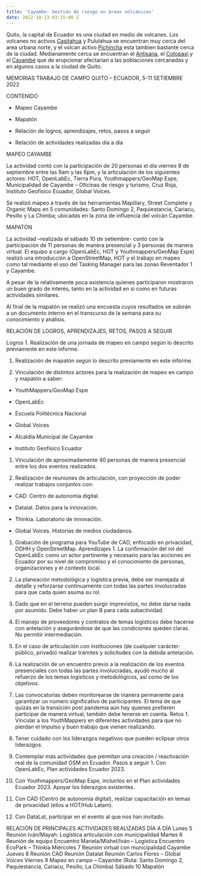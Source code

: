 ```yaml
---
title: 'Cayambe: Gestión de riesgo en áreas volcánicas'
date: 2022-10-23 03:15:00 Z
---
```


Quito, la capital de Ecuador es una ciudad en medio de volcanes. Los volcanes no activos [Casitahua](https://es.wikipedia.org/wiki/Volc%C3%A1n_Casitagua) y Pululahua se encuentran muy cerca del area urbana norte, y el volcan activo [Pichincha](https://es.wikipedia.org/wiki/Volc%C3%A1n_Pichincha) esta tambien bastante cerca de la ciudad. Medianamente cerca se encuentran el [Antisana](https://es.wikipedia.org/wiki/Volc%C3%A1n_Antisana), el [Cotopaxi](https://es.wikipedia.org/wiki/Volc%C3%A1n_Cotopaxi) y el [Cayambe](https://es.wikipedia.org/wiki/Volc%C3%A1n_Cayambe) que de erupcionar afectarian a las poblaciones cercanadas y en algunos casos a la ciudad de Quito.

MEMORIAS TRABAJO DE CAMPO
QUITO – ECUADOR, 5-11 SETIEMBRE 2022

CONTENIDO

* Mapeo Cayambe

* Mapatón

* Relación de logros, aprendizajes, retos, pasos a seguir

* Relación de actividades realizadas día a día

MAPEO CAYAMBE

La actividad contó con la participación de 20 personas el día viernes 9 de septiembre entre las 9am y las 6pm, y la articulación de los siguientes actores: HOT, OpenLabEc, Tierra Pura, Youthmappers/GeoMap Espe, Municipalidad de Cayambe – Oficinas de riesgo y turismo, Cruz Roja, Instituto Geofísico Ecuador, Global Voices.

Se realizó mapeo a través de las herramientas Mapillary, Street Complete y Organic Maps en 5 comunidades: Santo Domingo 2, Paquiestancia, Cariacu, Pesillo y La Chimba; ubicadas en la zona de influencia del volcán Cayambe.

MAPATÓN

La actividad –realizada el sábado 10 de setiembre- contó con la participación de 11 personas de manera presencial y 3 personas de manera virtual. El equipo a cargo (OpenLabEc, HOT y Youthmappers/GeoMap Espe) realizó una introducción a OpenStreetMap, HOT y el trabajo en mapeo como tal mediante el uso del Tasking Manager para las zonas Reventador 1 y Cayambe.

A pesar de la relativamente poca asistencia quienes participaron mostraron un buen grado de interés, tanto en la actividad en si como en futuras actividades similares.

Al final de la mapatón se realizó una encuesta cuyos resultados se subirán a un documento interno en el transcurso de la semana para su conocimiento y análisis.

RELACIÓN DE LOGROS, APRENDIZAJES, RETOS, PASOS A SEGUIR

Logros  1. Realización de una jornada de mapeo en campo según lo descrito previamente en este informe.

1. Realización de mapatón según lo descrito previamente en este informe.

2. Vinculación de distintos actores para la realización de mapeo en campo y mapatón a saber:

* YouthMappers/GeoMap Espe

* OpenLabEc

* Escuela Politécnica Nacional

* Global Voices

* Alcaldía Municipal de Cayambe

* Instituto Geofísico Ecuador

1. Vinculación de aproximadamente 40 personas de manera presencial entre los dos eventos realizados.

2. Realización de reuniones de articulación, con proyección de poder realizar trabajos conjuntos con:

* CAD: Centro de autonomía digital.

* Datalat. Datos para la innovación.

* Thinkia. Laboratorio de innovación.

* Global Voices. Historias de medios ciudadanos.

 1. Grabación de programa para YouTube de CAD, enfocado en privacidad, DDHH y OpenStreetMap.
    Aprendizajes    1. La confirmación del rol del OpenLabEc como un actor pertinente y necesario para las acciones en Ecuador por su nivel de compromiso y el conocimiento de personas, organizaciones y el contexto local.

 2. La planeación metodológica y logística previa, debe ser manejada al detalle y reforzarse continuamente con todas las partes involucradas para que cada quien asuma su rol.

 3. Dado que en el terreno pueden surgir imprevistos, no debe darse nada por asumido. Debe haber un plan B para cada subactividad.

 4. El manejo de proveedores y contratos de temas logísticos debe hacerse con antelación y asegurándose de que las condiciones queden claras. No permitir intermediación.

 5. En el caso de articulación con instituciones (de cualquier carácter: público, privado) realizar trámites y solicitudes con la debida antelación.

 6. La realización de un encuentro previo a la realización de los eventos presenciales con todas las partes involucradas, ayudó mucho al refuerzo de los temas logísticos y metodológicos, así como de los objetivos.

 7. Las convocatorias deben monitorearse de manera permanente para garantizar un número significativo de participantes. El tema de que quizás en la transición post pandemia aún hay quienes prefieren participar de manera virtual, también debe tenerse en cuenta.
    Retos   1. Vincular a los YouthMappers en diferentes actividades para que no pierdan el impulso y buen trabajo que vienen realizando.

 8. Tener cuidado con los liderazgos negativos que pueden eclipsar otros liderazgos.

 9. Contemplar más actividades que permitan una creación / reactivación real de la comunidad OSM en Ecuador.
    Pasos a seguir  1. Con OpenLabEc, Plan actividades Ecuador 2023.

10. Con Youthmappers/GeoMap Espe, incluirlos en el Plan actividades Ecuador 2023. Apoyar los liderazgos existentes.

11. Con CAD (Centro de autonomía digital), realizar capacitación en temas de privacidad (ellos a HOT/Hub Latam).

12. Con DataLat, participar en el evento al que nos han invitado.

RELACIÓN DE PRINCIPALES ACTIVIDADES REALIZADAS DÍA A DÍA
Lunes 5 Reunión Iván/Mayah: Logística articulación con municipalidad
Martes 6    Reunión de equipo
Encuentro Mariela/Mishel/Iván – Logística
Encuentro EcoPark – Thinkia
Miércoles 7 Reunión virtual con municipalidad Cayambe
Jueves 8    Reunión CAD
Reunión Datalat
Reunión Carlos Flores – Global Voices
Viernes 9   Mapeo en campo – Cayambe (Ruta: Santo Domingo 2, Paquiestancia, Cariacu, Pesillo, La Chimba)
Sábado 10   Mapatón